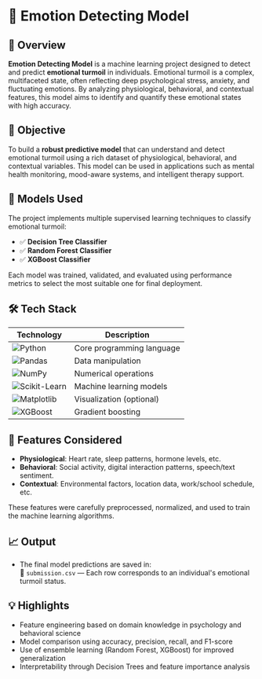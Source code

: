 # 🧠 Emotion Detecting Model

## 🌟 Overview

**Emotion Detecting Model** is a machine learning project designed to detect and predict **emotional turmoil** in individuals. Emotional turmoil is a complex, multifaceted state, often reflecting deep psychological stress, anxiety, and fluctuating emotions. By analyzing physiological, behavioral, and contextual features, this model aims to identify and quantify these emotional states with high accuracy.

## 🎯 Objective

To build a **robust predictive model** that can understand and detect emotional turmoil using a rich dataset of physiological, behavioral, and contextual variables. This model can be used in applications such as mental health monitoring, mood-aware systems, and intelligent therapy support.


## 🧪 Models Used

The project implements multiple supervised learning techniques to classify emotional turmoil:

- ✅ **Decision Tree Classifier**  
- ✅ **Random Forest Classifier**  
- ✅ **XGBoost Classifier**

Each model was trained, validated, and evaluated using performance metrics to select the most suitable one for final deployment.

## 🛠️ Tech Stack

| Technology     | Description                        |
|----------------|------------------------------------|
| ![Python](https://img.shields.io/badge/Python-3776AB?style=for-the-badge&logo=python&logoColor=white) | Core programming language |
| ![Pandas](https://img.shields.io/badge/Pandas-150458?style=for-the-badge&logo=pandas&logoColor=white) | Data manipulation         |
| ![NumPy](https://img.shields.io/badge/NumPy-013243?style=for-the-badge&logo=numpy&logoColor=white) | Numerical operations      |
| ![Scikit-Learn](https://img.shields.io/badge/Scikit--Learn-F7931E?style=for-the-badge&logo=scikit-learn&logoColor=white) | Machine learning models   |
| ![Matplotlib](https://img.shields.io/badge/Matplotlib-11557C?style=for-the-badge&logo=matplotlib&logoColor=white) | Visualization (optional)  |
| ![XGBoost](https://img.shields.io/badge/XGBoost-EC6608?style=for-the-badge&logo=data:image/svg+xml;base64,PHN2ZyB...shortened...) | Gradient boosting         |




## 🧬 Features Considered

- **Physiological**: Heart rate, sleep patterns, hormone levels, etc.  
- **Behavioral**: Social activity, digital interaction patterns, speech/text sentiment.  
- **Contextual**: Environmental factors, location data, work/school schedule, etc.

These features were carefully preprocessed, normalized, and used to train the machine learning algorithms.



## 📈 Output

- The final model predictions are saved in:  
  📄 `submission.csv` — Each row corresponds to an individual's emotional turmoil status.



## 💡 Highlights

- Feature engineering based on domain knowledge in psychology and behavioral science
- Model comparison using accuracy, precision, recall, and F1-score
- Use of ensemble learning (Random Forest, XGBoost) for improved generalization
- Interpretability through Decision Trees and feature importance analysis




